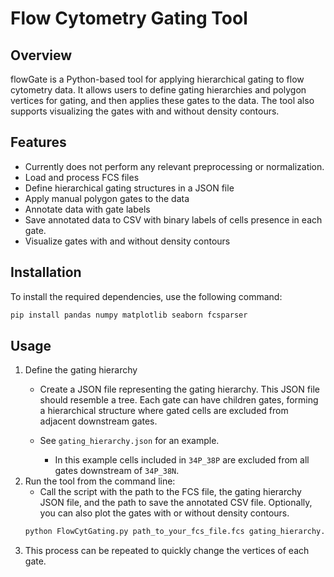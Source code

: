 # Flow Cytometry Gating Tool

## Overview
flowGate is a Python-based tool for applying hierarchical gating to flow cytometry data. It allows users to define gating hierarchies and polygon vertices for gating, and then applies these gates to the data. The tool also supports visualizing the gates with and without density contours.

## Features
- Currently does not perform any relevant preprocessing or normalization.
- Load and process FCS files
- Define hierarchical gating structures in a JSON file
- Apply manual polygon gates to the data
- Annotate data with gate labels
- Save annotated data to CSV with binary labels of cells presence in each gate.
- Visualize gates with and without density contours

## Installation
To install the required dependencies, use the following command:
```bash
pip install pandas numpy matplotlib seaborn fcsparser
```

## Usage
 1. Define the gating hierarchy
    - Create a JSON file representing the gating hierarchy. This JSON file should resemble a tree. Each gate can have children gates, forming a hierarchical structure where gated cells are excluded from adjacent downstream gates.
    - See `gating_hierarchy.json` for an example. 
     
      - In this example cells included in `34P_38P` are excluded from all gates downstream of `34P_38N`.
 2. Run the tool from the command line:
    - Call the script with the path to the FCS file, the gating hierarchy JSON file, and the path to save the annotated CSV file. Optionally, you can also plot the gates with or without density contours.
    ```bash
    python FlowCytGating.py path_to_your_fcs_file.fcs gating_hierarchy.json annotated_cells.csv --plot --with_contours
     ``` 
 3. This process can be repeated to quickly change the vertices of each gate. 
